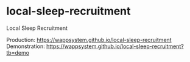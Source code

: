 # local-sleep-recruitment
Local Sleep Recruitment
  
Production:    https://wappsystem.github.io/local-sleep-recruitment  
Demonstration: https://wappsystem.github.io/local-sleep-recruitment?tb=demo